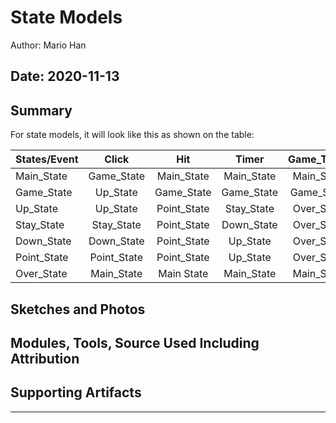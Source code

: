 #  State Models

Author: Mario Han

Date: 2020-11-13
-----

## Summary

For state models, it will look like this as shown on the table:

| States/Event | Click| Hit| Timer | Game_Timer |
|---------------------------------------------|:-----------:|:---------:|:---------:|:---------:|
| Main_State | Game_State |  Main_State     |  Main_State     |Main_State|
| Game_State | Up_State |  Game_State    |   Game_State     |Game_State|
| Up_State | Up_State |  Point_State     |   Stay_State    |Over_State|
| Stay_State | Stay_State |  Point_State      |  Down_State     |Over_State|
| Down_State | Down_State|  Point_State     | Up_State |  Over_State   | 
| Point_State |  Point_State|  Point_State     | Up_State|  Over_State     | 
| Over_State |  Main_State |  Main State     | Main_State |  Main_State  | 

## Sketches and Photos


## Modules, Tools, Source Used Including Attribution


## Supporting Artifacts


-----
